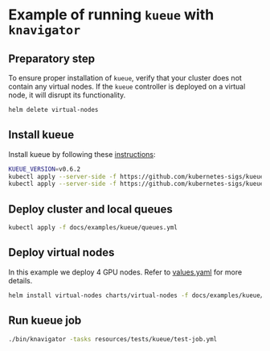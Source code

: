 # Example of running `kueue` with `knavigator`

## Preparatory step

To ensure proper installation of `kueue`, verify that your cluster does not contain any virtual nodes. If the `kueue` controller is deployed on a virtual node, it will disrupt its functionality.

```bash
helm delete virtual-nodes
```

## Install kueue

Install kueue by following these [instructions](https://kueue.sigs.k8s.io/docs/installation/):

```bash
KUEUE_VERSION=v0.6.2
kubectl apply --server-side -f https://github.com/kubernetes-sigs/kueue/releases/download/${KUEUE_VERSION}/manifests.yaml
kubectl apply --server-side -f https://github.com/kubernetes-sigs/kueue/releases/download/${KUEUE_VERSION}/prometheus.yaml
```

## Deploy cluster and local queues

```bash
kubectl apply -f docs/examples/kueue/queues.yml
```

## Deploy virtual nodes

In this example we deploy 4 GPU nodes. Refer to [values.yaml](values.yaml) for more details.

```bash
helm install virtual-nodes charts/virtual-nodes -f docs/examples/kueue/values.yaml
```

## Run kueue job

```bash
./bin/knavigator -tasks resources/tests/kueue/test-job.yml
```

